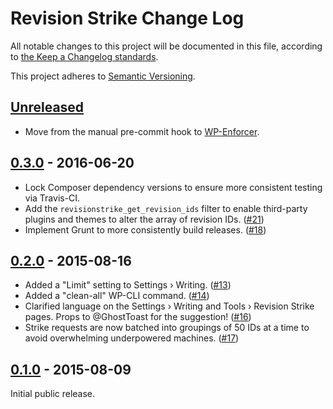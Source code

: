# Revision Strike Change Log

All notable changes to this project will be documented in this file, according to [the Keep a Changelog standards](http://keepachangelog.com/).

This project adheres to [Semantic Versioning](http://semver.org/).

## [Unreleased]

* Move from the manual pre-commit hook to [WP-Enforcer](https://github.com/stevegrunwell/wp-enforcer).

## [0.3.0] - 2016-06-20

* Lock Composer dependency versions to ensure more consistent testing via Travis-CI.
* Add the `revisionstrike_get_revision_ids` filter to enable third-party plugins and themes to alter the array of revision IDs. ([#21])
* Implement Grunt to more consistently build releases. ([#18])


## [0.2.0] - 2015-08-16

* Added a "Limit" setting to Settings &rsaquo; Writing. ([#13])
* Added a "clean-all" WP-CLI command. ([#14])
* Clarified language on the Settings &rsaquo; Writing and Tools &rsaquo; Revision Strike pages. Props to @GhostToast for the suggestion! ([#16])
* Strike requests are now batched into groupings of 50 IDs at a time to avoid overwhelming underpowered machines. ([#17])


## [0.1.0] - 2015-08-09

Initial public release.


[Unreleased]: https://github.com/stevegrunwell/revision-strike/compare/master...develop
[0.3.0]: https://github.com/stevegrunwell/revision-strike/compare/v0.2.0...v0.3.0
[0.2.0]: https://github.com/stevegrunwell/revision-strike/compare/v0.1.0...v0.2.0
[0.1.0]: https://github.com/stevegrunwell/revision-strike/releases/tag/v0.1.0
[#13]: https://github.com/stevegrunwell/revision-strike/issues/13
[#14]: https://github.com/stevegrunwell/revision-strike/issues/14
[#16]: https://github.com/stevegrunwell/revision-strike/issues/16
[#17]: https://github.com/stevegrunwell/revision-strike/issues/17
[#18]: https://github.com/stevegrunwell/revision-strike/issues/18
[#21]: https://github.com/stevegrunwell/revision-strike/issues/21